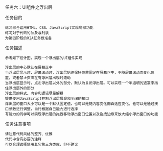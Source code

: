 任务六：UI组件之浮出层

任务目的

    练习综合运用HTML、CSS、JavaScript实现局部功能
    练习对于代码的抽象与封装
    为第四阶段的RIA任务做准备

任务描述

    参考如下设计图，实现一个浮出层的UI组件实现
    
    浮出层的中心默认在屏幕正中
    当浮出层显示时，屏幕滚动时，浮出层始终保持位置固定在屏幕正中，不随屏幕滚动而变化位置。或者禁止页面在有浮出层出现时滚动
    当浮出层显示时，点击浮出层以外的部分，默认为关闭浮出层。可以实现一个半透明的遮罩来挡住浮出层外的部分
    浮出层的样式、内容和逻辑尽量解耦
    提供使用JavaScript控制浮出层展现和关闭的接口
    浮出层的窗口大小可以是一个默认固定值，也可以是随内容变化而自适应变化，也可以是通过接口参数进行调整，自行根据自己能力进行选择
    有能力的同学可以实现浮出层的拖拽移动浮出窗口位置以及拖拽边缘来放大缩小浮出窗口的功能

任务注意事项

    请注意代码风格的整齐、优雅
    代码中含有必要的注释
    可以合理选择使用其它第三方类库，但不建议
